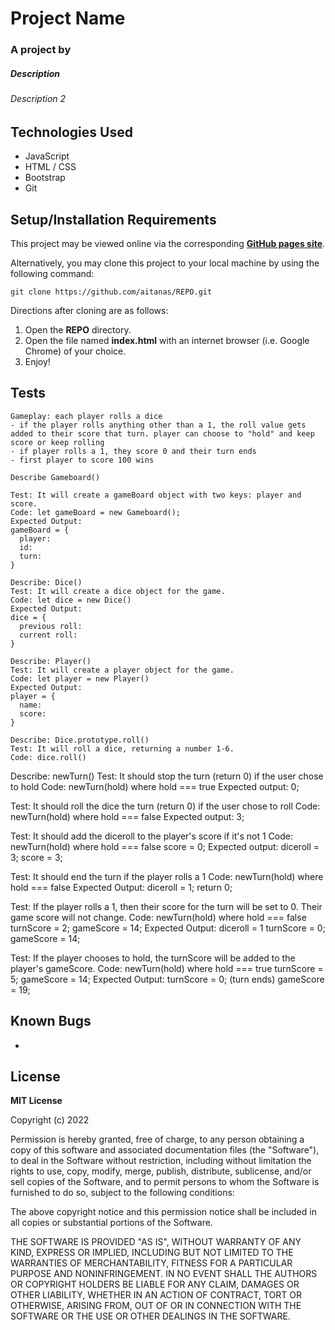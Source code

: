 # Project Name
### A project by

##### Description

###### Description 2

## Technologies Used

* JavaScript
* HTML / CSS
* Bootstrap
* Git

## Setup/Installation Requirements

This project may be viewed online via the corresponding [**GitHub pages site**]().

Alternatively, you may clone this project to your local machine by using the following command:
```
git clone https://github.com/aitanas/REPO.git
```
Directions after cloning are as follows:
1. Open the **REPO** directory.
2. Open the file named **index.html** with an internet browser (i.e. Google Chrome) of your choice.
3. Enjoy!

## Tests
```
Gameplay: each player rolls a dice
- if the player rolls anything other than a 1, the roll value gets added to their score that turn. player can choose to "hold" and keep score or keep rolling
- if player rolls a 1, they score 0 and their turn ends
- first player to score 100 wins

Describe Gameboard()

Test: It will create a gameBoard object with two keys: player and score.
Code: let gameBoard = new Gameboard();
Expected Output: 
gameBoard = {
  player:
  id:
  turn:
}

Describe: Dice()
Test: It will create a dice object for the game.
Code: let dice = new Dice()
Expected Output:
dice = {
  previous roll:
  current roll:
}

Describe: Player()
Test: It will create a player object for the game.
Code: let player = new Player()
Expected Output:
player = {
  name:
  score:
}

Describe: Dice.prototype.roll()
Test: It will roll a dice, returning a number 1-6.
Code: dice.roll()
```

Describe: newTurn()
Test: It should stop the turn (return 0) if the user chose to hold
Code: newTurn(hold)  where hold === true
Expected output: 0;

Test: It should roll the dice the turn (return 0) if the user chose to roll
Code: newTurn(hold) where hold === false
Expected output: 3;

Test: It should add the diceroll to the player's score if it's not 1
Code: newTurn(hold) where hold === false
      score = 0;
Expected output: 
      diceroll = 3;
      score = 3;

Test: It should end the turn if the player rolls a 1
Code: newTurn(hold) where hold === false
Expected Output:
      diceroll = 1;
      return 0;

Test: If the player rolls a 1, then their score for the turn will be set to 0. Their game score will not change.
Code: newTurn(hold) where hold === false
      turnScore = 2;
      gameScore = 14;
Expected Output: 
      diceroll = 1
      turnScore = 0;
      gameScore = 14;

Test: If the player chooses to hold, the turnScore will be added to the player's gameScore.
Code: newTurn(hold) where hold === true
      turnScore = 5;
      gameScore = 14;
Expected Output: 
      turnScore = 0; (turn ends)
      gameScore = 19;

## Known Bugs

* 

## License

**MIT License**

Copyright (c) 2022 

Permission is hereby granted, free of charge, to any person obtaining a copy
of this software and associated documentation files (the "Software"), to deal
in the Software without restriction, including without limitation the rights
to use, copy, modify, merge, publish, distribute, sublicense, and/or sell
copies of the Software, and to permit persons to whom the Software is
furnished to do so, subject to the following conditions:

The above copyright notice and this permission notice shall be included in all
copies or substantial portions of the Software.

THE SOFTWARE IS PROVIDED "AS IS", WITHOUT WARRANTY OF ANY KIND, EXPRESS OR
IMPLIED, INCLUDING BUT NOT LIMITED TO THE WARRANTIES OF MERCHANTABILITY,
FITNESS FOR A PARTICULAR PURPOSE AND NONINFRINGEMENT. IN NO EVENT SHALL THE
AUTHORS OR COPYRIGHT HOLDERS BE LIABLE FOR ANY CLAIM, DAMAGES OR OTHER
LIABILITY, WHETHER IN AN ACTION OF CONTRACT, TORT OR OTHERWISE, ARISING FROM,
OUT OF OR IN CONNECTION WITH THE SOFTWARE OR THE USE OR OTHER DEALINGS IN THE
SOFTWARE.